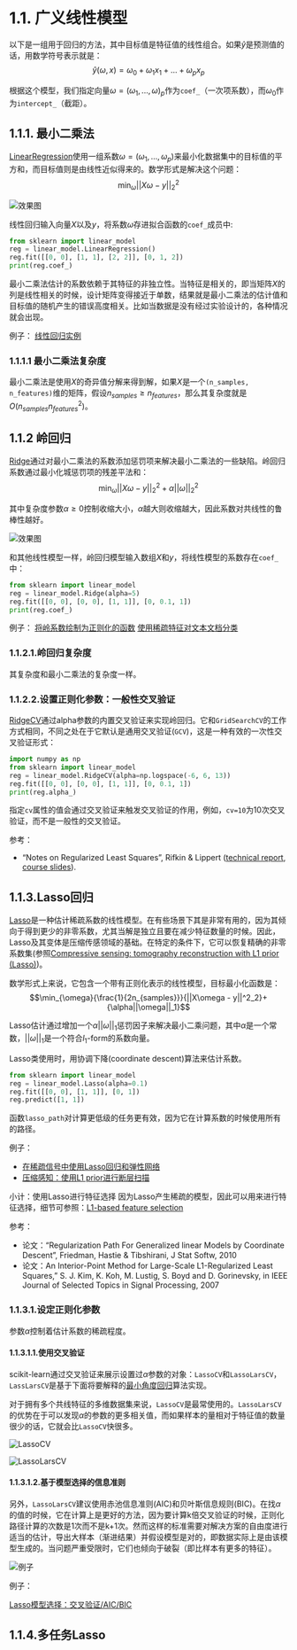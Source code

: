 # 1.1. 广义线性模型

以下是一组用于回归的方法，其中目标值是特征值的线性组合。如果$\hat{y}$是预测值的话，用数学符号表示就是：$$\hat{y}({\omega}, x)={\omega}_0+{\omega}_1x_1+...+{\omega}_px_p$$

根据这个模型，我们指定向量${\omega}=({\omega}_1,...,{\omega})_p$作为`coef_`（一次项系数），而${\omega}_0$作为`intercept_`（截距）。

## 1.1.1. 最小二乘法

[LinearRegression](https://scikit-learn.org/stable/modules/generated/sklearn.linear_model.LinearRegression.html#sklearn.linear_model.LinearRegression)使用一组系数${\omega}=({\omega}_1,...,{\omega}_p)$来最小化数据集中的目标值的平方和，而目标值则是由线性近似得来的。数学形式是解决这个问题：$$\min_{\omega}{||X{\omega-y}||}_2^2$$

![效果图](./images/sphx_glr_plot_ols_001.png)

线性回归输入向量$X$以及$y$，将系数${\omega}$存进拟合函数的`coef_`成员中:

```python
from sklearn import linear_model
reg = linear_model.LinearRegression()
reg.fit([[0, 0], [1, 1], [2, 2]], [0, 1, 2])
print(reg.coef_)
```

最小二乘法估计的系数依赖于其特征的非独立性。当特征是相关的，即当矩阵$X$的列是线性相关的时候，设计矩阵变得接近于单数，结果就是最小二乘法的估计值和目标值的随机产生的错误高度相关。比如当数据是没有经过实验设计的，各种情况就会出现。

例子：
[线性回归实例](https://scikit-learn.org/stable/auto_examples/linear_model/plot_ols.html#sphx-glr-auto-examples-linear-model-plot-ols-py)

### 1.1.1.1 最小二乘法复杂度

最小二乘法是使用$X$的奇异值分解来得到解，如果$X$是一个`(n_samples, n_features)`维的矩阵，假设$n_{samples} \geq n_{features}$，那么其复杂度就是$O(n_{samples}n^2_{features})$。

## 1.1.2 岭回归

[Ridge](https://scikit-learn.org/stable/modules/generated/sklearn.linear_model.Ridge.html#sklearn.linear_model.Ridge)通过对最小二乘法的系数添加惩罚项来解决最小二乘法的一些缺陷。岭回归系数通过最小化城惩罚项的残差平法和：$$\min_{\omega}{||X{\omega}-y||}^2_2+{\alpha}{||\omega||}^2_2$$

其中复杂度参数$\alpha \geq 0$控制收缩大小，$\alpha$越大则收缩越大，因此系数对共线性的鲁棒性越好。

![效果图](./images/sphx_glr_plot_ridge_path_001.png)

和其他线性模型一样，岭回归模型输入数组$X$和$y$，将线性模型的系数存在`coef_`中：

```python
from sklearn import linear_model
reg = linear_model.Ridge(alpha=5)
reg.fit([[0, 0], [0, 0], [1, 1]], [0, 0.1, 1])
print(reg.coef_)
```

例子：
[将岭系数绘制为正则化的函数](https://scikit-learn.org/stable/auto_examples/linear_model/plot_ridge_path.html#sphx-glr-auto-examples-linear-model-plot-ridge-path-py)
[使用稀疏特征对文本文档分类](https://scikit-learn.org/stable/auto_examples/text/plot_document_classification_20newsgroups.html#sphx-glr-auto-examples-text-plot-document-classification-20newsgroups-py)

### 1.1.2.1.岭回归复杂度

其复杂度和最小二乘法的复杂度一样。

### 1.1.2.2.设置正则化参数：一般性交叉验证

[RidgeCV](https://scikit-learn.org/stable/modules/generated/sklearn.linear_model.RidgeCV.html#sklearn.linear_model.RidgeCV)通过alpha参数的内置交叉验证来实现岭回归。它和`GridSearchCV`的工作方式相同，不同之处在于它默认是通用交叉验证(`GCV`)，这是一种有效的一次性交叉验证形式：

```python
import numpy as np
from sklearn import linear_model
reg = linear_model.RidgeCV(alpha=np.logspace(-6, 6, 13))
reg.fit([[0, 0], [0, 0], [1, 1]], [0, 0.1, 1])
print(reg.alpha_)
```

指定`cv`属性的值会通过交叉验证来触发交叉验证的作用，例如，`cv=10`为10次交叉验证，而不是一般性的交叉验证。

参考：

- “Notes on Regularized Least Squares”, Rifkin & Lippert ([technical report](http://cbcl.mit.edu/publications/ps/MIT-CSAIL-TR-2007-025.pdf), [course slides](https://www.mit.edu/~9.520/spring07/Classes/rlsslides.pdf)).

## 1.1.3.Lasso回归

[Lasso](https://scikit-learn.org/stable/modules/generated/sklearn.linear_model.Lasso.html#sklearn.linear_model.Lasso)是一种估计稀疏系数的线性模型。在有些场景下其是非常有用的，因为其倾向于得到更少的非零系数，尤其当解是独立且要在减少特征数量的时候。因此，Lasso及其变体是压缩传感领域的基础。在特定的条件下，它可以恢复精确的非零系数集(参照[Compressive sensing: tomography reconstruction with L1 prior (Lasso)](https://scikit-learn.org/stable/auto_examples/applications/plot_tomography_l1_reconstruction.html#sphx-glr-auto-examples-applications-plot-tomography-l1-reconstruction-py))。

数学形式上来说，它包含一个带有正则化表示的线性模型，目标最小化函数是：$$\min_{\omega}{\frac{1}{2n_{samples}}}{||X\omega - y||^2_2}+{\alpha||\omega||_1}$$

Lasso估计通过增加一个$\alpha||\omega||_1$惩罚因子来解决最小二乘问题，其中$\alpha$是一个常数，$||\omega||_1$是一个符合$l_1$-form的系数向量。

Lasso类使用时，用协调下降(coordinate descent)算法来估计系数。

```python
from sklearn import linear_model
reg = linear_model.Lasso(alpha=0.1)
reg.fit([[0, 0], [1, 1]], [0, 1])
reg.predict([1, 1])
```

函数`lasso_path`对计算更低级的任务更有效，因为它在计算系数的时候使用所有的路径。

例子：

- [在稀疏信号中使用Lasso回归和弹性网络](https://scikit-learn.org/stable/auto_examples/linear_model/plot_lasso_and_elasticnet.html#sphx-glr-auto-examples-linear-model-plot-lasso-and-elasticnet-py)
- [压缩感知：使用L1 prior进行断层扫描](https://scikit-learn.org/stable/auto_examples/applications/plot_tomography_l1_reconstruction.html#sphx-glr-auto-examples-applications-plot-tomography-l1-reconstruction-py)

小计：使用Lasso进行特征选择
因为Lasso产生稀疏的模型，因此可以用来进行特征选择，细节可参照：[L1-based feature selection](https://scikit-learn.org/stable/modules/feature_selection.html#l1-feature-selection)

参考：

- 论文：“Regularization Path For Generalized linear Models by Coordinate 
Descent”, Friedman, Hastie & Tibshirani, J Stat Softw, 2010
- 论文：An Interior-Point Method for Large-Scale L1-Regularized Least Squares,” S. J. Kim, K. Koh, M. Lustig, S. Boyd and D. Gorinevsky, in IEEE Journal of Selected Topics in Signal Processing, 2007

### 1.1.3.1.设定正则化参数

参数$\alpha$控制着估计系数的稀疏程度。

#### 1.1.3.1.1.使用交叉验证

scikit-learn通过交叉验证来展示设置过$\alpha$参数的对象：`LassoCV`和`LassoLarsCV`，`LassLarsCV`是基于下面将要解释的[最小角度回归](https://scikit-learn.org/stable/modules/linear_model.html#least-angle-regression)算法实现。

对于拥有多个共线特征的多维数据集来说，`LassoCV`是最常使用的。`LassoLarsCV`的优势在于可以发现$\alpha$的参数的更多相关值，而如果样本的量相对于特征值的数量很少的话，它就会比`LassoCV`快很多。

![LassoCV](./images/sphx_glr_plot_lasso_model_selection_0021.png)

![LassoLarsCV](./images/sphx_glr_plot_lasso_model_selection_0031.png)

#### 1.1.3.1.2.基于模型选择的信息准则

另外，`LassoLarsCV`建议使用赤池信息准则(AIC)和贝叶斯信息规则(BIC)。在找$\alpha$的值的时候，它在计算上是更好的方法，因为要计算k倍交叉验证的时候，正则化路径计算的次数是1次而不是k+1次。然而这样的标准需要对解决方案的自由度进行适当的估计，导出大样本（渐进结果）并假设模型是对的，即数据实际上是由该模型生成的。当问题严重受限时，它们也倾向于破裂（即比样本有更多的特征）。

![例子](./images/sphx_glr_plot_lasso_model_selection_0011.png)

例子：

[Lasso模型选择：交叉验证/AIC/BIC](https://scikit-learn.org/stable/auto_examples/linear_model/plot_lasso_model_selection.html#sphx-glr-auto-examples-linear-model-plot-lasso-model-selection-py)

## 1.1.4.多任务Lasso

